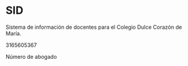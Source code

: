 # SID
Sistema de información de docentes para el Colegio Dulce Corazón de María.

3165605367

Número de abogado

